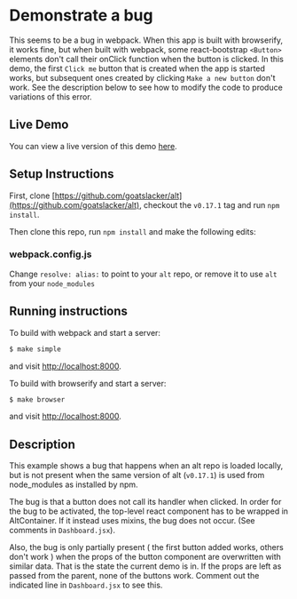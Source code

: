 # Demonstrate a bug

This seems to be a bug in webpack. When this app is built with browserify, it works fine, but when built with webpack, some react-bootstrap `<Button>` elements don't call their onClick function when the button is clicked. In this demo, the first `Click me` button that is created when the app is started works, but subsequent ones created by clicking `Make a new button` don't work. See the description below to see how to modify the code to produce variations of this error.



## Live Demo

You can view a live version of this demo [here](https://altbug.firebaseapp.com/).


## Setup Instructions
First, clone [https://github.com/goatslacker/alt](https://github.com/goatslacker/alt), checkout the `v0.17.1` tag and run `npm install`.

Then clone this repo, run `npm install`
 and make the following edits:

### webpack.config.js
 Change `resolve: alias:` to point to your `alt` repo,
or remove it to use `alt` from your `node_modules`

## Running instructions
To build with webpack and start a server:
```bash
$ make simple
```
and visit [http://localhost:8000](http://localhost:8000).


To build with browserify and start a server:
```bash
$ make browser
```
and visit [http://localhost:8000](http://localhost:8000).


## Description

This example shows a bug that happens when an alt repo is loaded locally, but is not present when the same version of alt (`v0.17.1`) is used from node_modules as installed by npm.

The bug is that a button does not call its handler when clicked. In order for the bug to be activated, the top-level react component has to be wrapped in AltContainer. If it instead uses mixins, the bug does not occur. (See comments in `Dashboard.jsx`).

Also, the bug is only partially present ( the first button added works, others don't work ) when the props of the button component are overwritten with similar data. That is the state the current demo is in. If the props are left as passed from the parent, none of the buttons work. Comment out the indicated line in `Dashboard.jsx` to see this.
